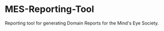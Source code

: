 MES-Reporting-Tool
==================

Reporting tool for generating Domain Reports for the Mind's Eye Society.
